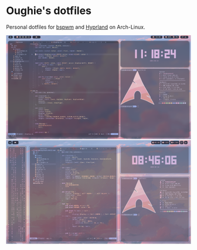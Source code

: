 # Oughie's dotfiles

Personal dotfiles for [bspwm](https://github.com/baskerville/bspwm) and [Hyprland](https://hyprland.org/) on Arch-Linux.

![presentation_bspwm](screenshots/bspwm.png "Screenshot (bspwm)")
![presentation_hyprland](screenshots/hyprland.png "Screenshot (hyprland)")
